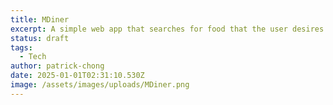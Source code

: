 ```yaml
---
title: MDiner
excerpt: A simple web app that searches for food that the user desires from MDining dining halls within a specified date range.
status: draft
tags:
  - Tech
author: patrick-chong
date: 2025-01-01T02:31:10.530Z
image: /assets/images/uploads/MDiner.png
---
```


